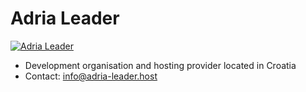 # Adria Leader
[![Adria Leader](https://i.ytimg.com/vi/1j29BU3fMx4/maxresdefault.jpg "Adria Leader")](https://adria-leader.host "Adria Leader")

- Development organisation and hosting provider located in Croatia
- Contact: info@adria-leader.host
